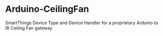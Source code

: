 # Arduino-CeilingFan
SmartThings Device Type and Device Handler for a proprietary Arduino to IR Ceiling Fan gateway
